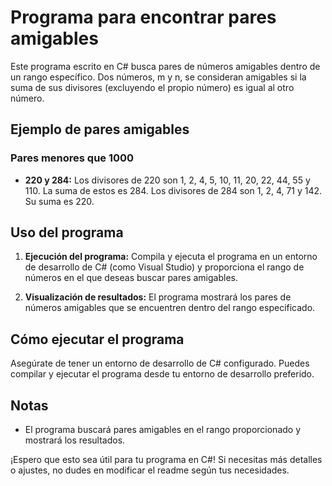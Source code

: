 # Programa para encontrar pares amigables

Este programa escrito en C# busca pares de números amigables dentro de un rango específico. Dos números, m y n, se consideran amigables si la suma de sus divisores (excluyendo el propio número) es igual al otro número.

## Ejemplo de pares amigables

### Pares menores que 1000

- **220 y 284:** Los divisores de 220 son 1, 2, 4, 5, 10, 11, 20, 22, 44, 55 y 110. La suma de estos es 284. Los divisores de 284 son 1, 2, 4, 71 y 142. Su suma es 220.

## Uso del programa

1. **Ejecución del programa:** Compila y ejecuta el programa en un entorno de desarrollo de C# (como Visual Studio) y proporciona el rango de números en el que deseas buscar pares amigables.

2. **Visualización de resultados:** El programa mostrará los pares de números amigables que se encuentren dentro del rango especificado.

## Cómo ejecutar el programa

Asegúrate de tener un entorno de desarrollo de C# configurado. Puedes compilar y ejecutar el programa desde tu entorno de desarrollo preferido.

## Notas

- El programa buscará pares amigables en el rango proporcionado y mostrará los resultados.

¡Espero que esto sea útil para tu programa en C#! Si necesitas más detalles o ajustes, no dudes en modificar el readme según tus necesidades.

